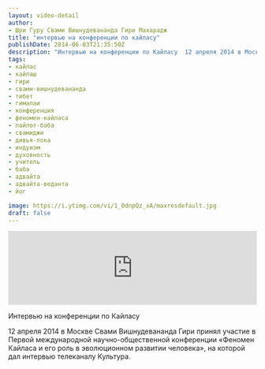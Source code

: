```yaml
---
layout: video-detail
author:
- Шри Гуру Свами Вишнудевананда Гири Махарадж
title: "интервью на конференции по кайласу"
publishDate: 2014-06-03T21:35:50Z
description: "Интервью на конференции по Кайласу  12 апреля 2014 в Москве Свами Вишнудевананда Гири принял участие в Первой международной научно-общественной конференции «Феномен Кайласа и его роль в эволюционном развитии человека», на которой дал интервью телека"
tags: 
- кайлас
- кайлаш
- гири
- свами-вишнудевананда
- тибет
- гималаи
- конференция
- феномен-кайласа
- пайлот-баба
- свамиджи
- дивья-лока
- индуизм
- духовность
- учитель
- баба
- адвайта
- адвайта-веданта
- йог

image: https://i.ytimg.com/vi/1_0dnpQz_xA/maxresdefault.jpg
draft: false
---
```


<iframe width="100%" src="https://www.youtube.com/embed/1_0dnpQz_xA" frameborder="0" allowfullscreen=""></iframe> 

 Интервью на конференции по Кайласу

 12 апреля 2014 в Москве Свами Вишнудевананда Гири принял участие в Первой международной научно-общественной конференции «Феномен Кайласа и его роль в эволюционном развитии человека», на которой дал интервью телеканалу Культура.   

 